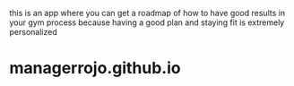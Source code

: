 
this is an app where you can get a roadmap of how to have good results in your gym process because having a good plan and staying fit is extremely personalized
# managerrojo.github.io
